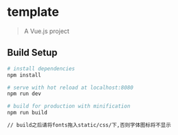 # template

> A Vue.js project

## Build Setup

``` bash
# install dependencies
npm install

# serve with hot reload at localhost:8080
npm run dev

# build for production with minification
npm run build

// build之后请将fonts拖入static/css/下,否则字体图标将不显示
```


